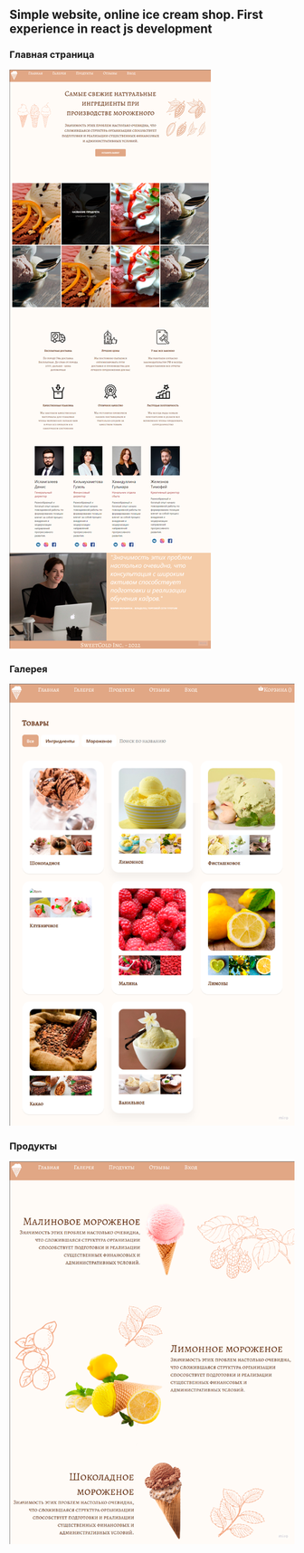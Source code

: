 
## Simple website, online ice cream shop. First experience in react js development
### Главная страница
![Main Image](https://github.com/denisislamgaleevv/SimpleReactIceCreamSite/blob/master/Main.png)
### Галерея
![Gallery Image](https://github.com/denisislamgaleevv/SimpleReactIceCreamSite/blob/master/Gallery.png)
### Продукты
![Products Image](https://github.com/denisislamgaleevv/SimpleReactIceCreamSite/blob/master/Products.png)
